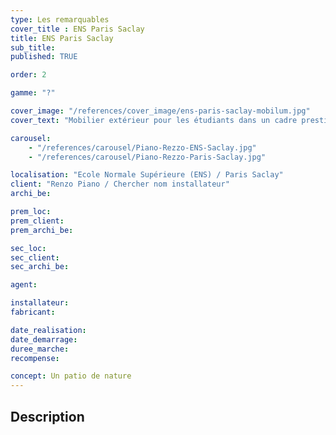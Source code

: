 ```yaml
---
type: Les remarquables
cover_title : ENS Paris Saclay
title: ENS Paris Saclay
sub_title:
published: TRUE

order: 2

gamme: "?"

cover_image: "/references/cover_image/ens-paris-saclay-mobilum.jpg"
cover_text: "Mobilier extérieur pour les étudiants dans un cadre prestigieux"

carousel:
    - "/references/carousel/Piano-Rezzo-ENS-Saclay.jpg"
    - "/references/carousel/Piano-Rezzo-Paris-Saclay.jpg"

localisation: "Ecole Normale Supérieure (ENS) / Paris Saclay"
client: "Renzo Piano / Chercher nom installateur"
archi_be:

prem_loc:
prem_client:
prem_archi_be:

sec_loc:
sec_client:
sec_archi_be:

agent:

installateur:
fabricant:

date_realisation:
date_demarrage:
duree_marche:
recompense:

concept: Un patio de nature
---
```


## Description

